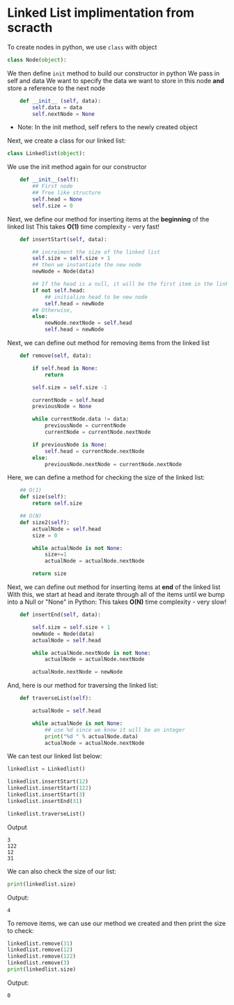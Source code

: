 # Linked List implimentation from scracth

To create nodes in python, we use ```class``` with object

```Python
class Node(object):
```

We then define ```init``` method to build our constructor in python
We pass in self and data
We want to specify the data we want to store in this node **and** store a reference to the next node

```Python
    def __init__ (self, data):
        self.data = data
        self.nextNode = None
```
- Note: In the init method, self refers to the newly created object

Next, we create a class for our linked list:
```Python
class Linkedlist(object):
```

We use the init method again for our constructor
```Python
    def __init__(self):
        ## First node
        ## Tree like structure
        self.head = None
        self.size = 0
 ```
Next, we define our method for inserting items at the **beginning** of the linked list
This takes **O(1)** time complexity - very fast!

```Python
    def insertStart(self, data):

        ## increiment the size of the linked list
        self.size = self.size + 1
        ## then we instantiate the new node
        newNode = Node(data)

        ## If the head is a null, it will be the first item in the linked list
        if not self.head:
            ## initialize head to be new node
            self.head = newNode
        ## Otherwise, 
        else:
            newNode.nextNode = self.head
            self.head = newNode
```

Next, we can define out method for removing items from the linked list

```Python
    def remove(self, data):

        if self.head is None:
            return

        self.size = self.size -1

        currentNode = self.head
        previousNode = None

        while currentNode.data != data:
            previousNode = currentNode
            currentNode = currentNode.nextNode

        if previousNode is None:
            self.head = currentNode.nextNode
        else:
            previousNode.nextNode = currentNode.nextNode
```

Here, we can define a method for checking the size of the linked list:
```Python    
    ## O(1)
    def size(self):
        return self.size
```

```Python    
    ## O(N) 
    def size2(self):
        actualNode = self.head
        size = 0

        while actualNode is not None:
            size+=1
            actualNode = actualNode.nextNode

        return size
 ```
    
Next, we can define out method for inserting items at **end** of the linked list
With this, we start at head and iterate through all of the items until we bump into a Null or "None" in Python:
This takes **O(N)** time complexity - very slow!

```Python
    def insertEnd(self, data):

        self.size = self.size + 1
        newNode = Node(data)
        actualNode = self.head

        while actualNode.nextNode is not None:
            actualNode = actualNode.nextNode

        actualNode.nextNode = newNode
```

And, here is our method for traversing the linked list:

```Python
    def traverseList(self):

        actualNode = self.head

        while actualNode is not None:
            ## use %d since we know it will be an integer
            print("%d " % actualNode.data)
            actualNode = actualNode.nextNode
```

We can test our linked list below:

```Python
linkedlist = Linkedlist()

linkedlist.insertStart(12)
linkedlist.insertStart(122)
linkedlist.insertStart(3)
linkedlist.insertEnd(31)

linkedlist.traverseList()
```

Output

```
3
122
12
31
```

We can also check the size of our list:
```Python
print(linkedlist.size)
```

Output:
```
4
```

To remove items, we can use our method we created and then print the size to check:

```Python
linkedlist.remove(31)
linkedlist.remove(12)
linkedlist.remove(122)
linkedlist.remove(3)
print(linkedlist.size)
```

Output:
```
0
```












